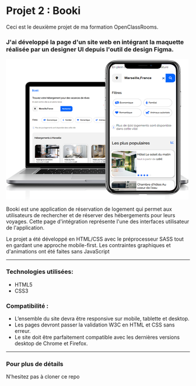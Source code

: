 # Projet 2 : Booki

Ceci est le deuxième projet de ma formation OpenClassRooms.

### J'ai développé la page d'un site web en intégrant la maquette réalisée par un designer UI depuis l'outil de design Figma.

<img src="https://github.com/CharonTom/my-website/blob/main/src/assets/img/booki.png" alt="booki" width="500"/>


Booki est une application de réservation de logement qui permet aux utilisateurs de rechercher et de réserver des hébergements pour leurs voyages. Cette page d'intégration représente l'une des interfaces utilisateur de l'application.

Le projet a été développé en HTML/CSS avec le préprocesseur SASS tout en gardant une approche mobile-first. Les contraintes graphiques et d'animations ont été faites sans JavaScript

---

### Technologies utilisées:

- HTML5
- CSS3

### Compatibilité :

- L’ensemble du site devra être responsive sur mobile, tablette et desktop.
- Les pages devront passer la validation W3C en HTML et CSS sans erreur.
- Le site doit être parfaitement compatible avec les dernières versions desktop de Chrome et Firefox.

---

### Pour plus de détails

N'hesitez pas à cloner ce repo
